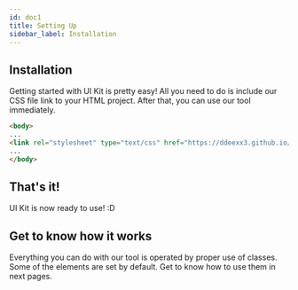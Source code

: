 ```yaml
---
id: doc1
title: Setting Up
sidebar_label: Installation
---
```


## Installation

Getting started with UI Kit is pretty easy! All you need to do is include our CSS file link to your HTML project. 
After that, you can use our tool immediately.

```html
<body>
...
<link rel="stylesheet" type="text/css" href="https://ddeexx3.github.io/UI_Kit/ui_kit.css">
...
</body>
```

## That's it!

UI Kit is now ready to use! :D

## Get to know how it works

Everything you can do with our tool is operated by proper use of classes. Some of the elements are set by default. Get to know how to use them in next pages.

